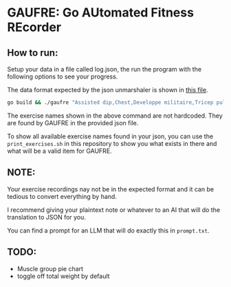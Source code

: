 # GAUFRE: Go AUtomated Fitness REcorder

## How to run:

Setup your data in a file called log.json, the run the program with the following options to see your progress.

The data format expected by the json unmarshaler is shown in [this file](./data_format.json).

```bash
go build && ./gaufre "Assisted dip,Chest,Developpe militaire,Tricep pulldown,Lat pulldown"
```

The exercise names shown in the above command are not hardcoded. They are found by GAUFRE in the provided json file.

To show all available exercise names found in your json, you can use the `print_exercises.sh` in this repository to show you what exists in there and what will be a valid item for GAUFRE.

## NOTE:
Your exercise recordings nay not be in the expected format and it can be tedious to convert everything by hand.

I recommend giving your plaintext note or whatever to an AI that will do the translation to JSON for you.

You can find a prompt for an LLM that will do exactly this in `prompt.txt`.

## TODO:
- Muscle group pie chart
- toggle off total weight by default
